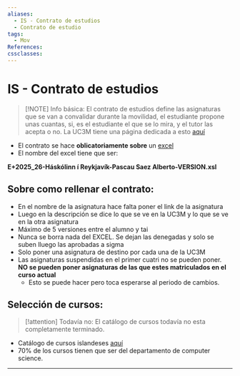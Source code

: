 ```yaml
---
aliases:
  - IS - Contrato de estudios
  - Contrato de estudio
tags:
  - Mov
References: 
cssclasses:
---
```

# IS - Contrato de estudios

> [!NOTE] Info básica: 
> El contrato de estudios define las asignaturas que se van a convalidar durante la movilidad, el estudiante propone unas cuantas, si, es el estudiante el que se lo mira, y el tutor las acepta o no. 
> La UC3M tiene una página dedicada a esto [aquí](https://www.uc3m.es/ss/Satellite/SecretariaVirtual/es/TextoMixta/1371211194976/Contrato_de_Estudios_Learning_Agreement#2asignaturas)
+ El contrato se hace **oblicatoriamente sobre** un [excel](https://www.uc3m.es/secretaria-virtual/media/secretaria-virtual/doc/archivo/plantilla-excel-tais/plantilla-excel-tais.xls)
+ El nombre del excel tiene que ser:
  
**E+2025_26-Háskólinn í Reykjavík-Pascau Saez Alberto-VERSION.xsl**

## Sobre como rellenar el contrato:
+ En el nombre de la asignatura hace falta poner el link de la asignatura
+ Luego en la descripción se dice lo que se ve en la UC3M y lo que se ve en la otra asignatura
+ Máximo de 5 versiones entre el alumno y tai
+ Nunca se borra nada del EXCEL. Se dejan las denegadas y solo se suben lluego las aprobadas a sigma
+ Solo poner una asignatura de destino por cada una de la UC3M
+ Las asignaturas suspendidas en el primer cuatri no se pueden poner. **NO se pueden poner asignaturas de las que estes matriculados en el curso actual**
	+ Esto se puede hacer pero toca esperarse al periodo de cambios. 

## Selección de cursos: 

> [!attention] Todavía no: 
> El catálogo de cursos todavía no esta completamente terminado.  

+ Catálogo de cursos islandeses [aquí](https://www.ru.is/en/namid/um-namid/kennsluskra)
+ 70% de los cursos tienen que ser del departamento de computer science. 

***